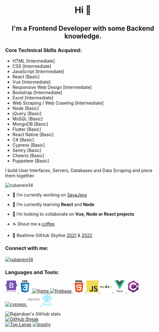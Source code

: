 <h1 align="center">Hi 👋</h1>
<h2 align="center">I'm a Frontend Developer with some Backend knowledge.</h2>

### Core Technical Skills Acquired:
- HTML [Intermediate]
- CSS [Intermediate]
- JavaScript [Intermediate]
- React [Basic]
- Vue [Intermediate]
- Responsive Web Design [Intermediate]
- Bootstrap [Intermediate]
- Excel [Intermediate]
- Web Scraping / Web Crawling [Intermediate]
- Node [Basic]
- jQuery [Basic]
- MsSQL [Basic]
- MongoDB [Basic]
- Flutter [Basic]
- React Native [Basic]
- C# [Basic]
- Cypress [Basic]
- Sentry [Basic]
- Cheerio [Basic]
- Puppeteer [Basic]

<p>I build User Interfaces, Servers, Databases and Data Scraping and piece them together.</p>

<p align="left"> <img src="https://komarev.com/ghpvc/?username=rubanero14&label=Profile%20views&color=lightgrey&style=flat" alt="rubanero14" /> </p>

- 🔭 I’m currently working on [SavaJava](https://savajava.github.io)

- 🌱 I’m currently learning **React** and **Node**

- 👯 I’m looking to collaborate on **Vue, Node or React projects**

<!-- - 👨‍💻 All of my projects are available at [Portfolio](https://rajaruban.github.io) -->

<!-- - 📫 How to reach me **rajarubancr@gmail.com** -->

<!-- - 📄 Know about my experiences in my [LinkedIn](https://www.linkedin.com/in/rajaruban-rajindram/) profile! -->

- :coffee: Shout me a [coffee](https://paypal.me/rubanero)  

- <g-emoji class="g-emoji" alias="city_sunset" fallback-src="https://github.githubassets.com/images/icons/emoji/unicode/1f306.png">🌆</g-emoji> Realtime GitHub Skyline <a href="https://skyline.github.com/rubanero14/2021">2021</a> &amp; <a href="https://skyline.github.com/rubanero14/2022">2022</a>

<h3 align="left">Connect with me:</h3>
<p align="left">
  <a href="https://codepen.io/rubanero14" target="blank">
    <img align="center" src="https://raw.githubusercontent.com/rahuldkjain/github-profile-readme-generator/master/src/images/icons/Social/codepen.svg" alt="rubanero14" height="30" width="40" />
  </a>
</p>

<h3 align="left">Languages and Tools:</h3>
<a href="https://getbootstrap.com" target="_blank" rel="noreferrer"> <img src="https://raw.githubusercontent.com/devicons/devicon/master/icons/bootstrap/bootstrap-plain-wordmark.svg" alt="bootstrap" width="40" height="40"/> </a> <a href="https://www.w3schools.com/css/" target="_blank" rel="noreferrer"> <img src="https://raw.githubusercontent.com/devicons/devicon/master/icons/css3/css3-original-wordmark.svg" alt="css3" width="40" height="40"/> </a> <a href="https://www.figma.com/" target="_blank" rel="noreferrer"> <img src="https://www.vectorlogo.zone/logos/figma/figma-icon.svg" alt="figma" width="40" height="40"/> </a> <a href="https://firebase.google.com/" target="_blank" rel="noreferrer"> <img src="https://www.vectorlogo.zone/logos/firebase/firebase-icon.svg" alt="firebase" width="40" height="40"/> </a> <a href="https://www.w3.org/html/" target="_blank" rel="noreferrer"> <img src="https://raw.githubusercontent.com/devicons/devicon/master/icons/html5/html5-original-wordmark.svg" alt="html5" width="40" height="40"/> </a> <a href="https://developer.mozilla.org/en-US/docs/Web/JavaScript" target="_blank" rel="noreferrer"> <img src="https://raw.githubusercontent.com/devicons/devicon/master/icons/javascript/javascript-original.svg" alt="javascript" width="40" height="40"/> </a> <a href="https://nodejs.org" target="_blank" rel="noreferrer"> <img src="https://raw.githubusercontent.com/devicons/devicon/master/icons/nodejs/nodejs-original-wordmark.svg" alt="nodejs" width="40" height="40"/> </a> <a href="https://vuejs.org/" target="_blank" rel="noreferrer"> <img src="https://raw.githubusercontent.com/devicons/devicon/master/icons/vuejs/vuejs-original-wordmark.svg" alt="vuejs" width="40" height="40"/> </a> <a href="https://www.w3schools.com/cs/" target="_blank" rel="noreferrer"> <img src="https://raw.githubusercontent.com/devicons/devicon/master/icons/csharp/csharp-original.svg" alt="csharp" width="40" height="40"/> </a> <a href="https://www.cypress.io" target="_blank" rel="noreferrer"> <img src="https://raw.githubusercontent.com/simple-icons/simple-icons/6e46ec1fc23b60c8fd0d2f2ff46db82e16dbd75f/icons/cypress.svg" alt="cypress" width="40" height="40"/> </a> <a href="https://expressjs.com" target="_blank" rel="noreferrer"> <img src="https://raw.githubusercontent.com/devicons/devicon/master/icons/express/express-original-wordmark.svg" alt="express" width="40" height="40"/> </a> <a href="https://reactjs.org/" target="_blank" rel="noreferrer"> <img src="https://raw.githubusercontent.com/devicons/devicon/master/icons/react/react-original-wordmark.svg" alt="react" width="40" height="40"/> </a></p>

![Rajaruban's GitHub stats](https://github-readme-stats.vercel.app/api?username=rubanero14&count_private=true&theme=vision-friendly-dark)
<br/>
[![GitHub Streak](https://github-readme-streak-stats.herokuapp.com/?user=rubanero14&theme=dark)](https://git.io/streak-stats)
<br/>
[![Top Langs](https://github-readme-stats.vercel.app/api/top-langs/?username=rubanero14&layout=compact&count_private=true&theme=vision-friendly-dark&exclude_repo=DataScienceExperiment_Clustering_Regression_WordCountProbablity,PythonAssessment)](https://github.com/anuraghazra/github-readme-stats)
[![trophy](https://github-profile-trophy.vercel.app/?username=rubanero14&theme=onedark)](https://github.com/ryo-ma/github-profile-trophy)


